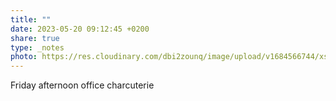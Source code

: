 ```yaml
---
title: ""
date: 2023-05-20 09:12:45 +0200
share: true
type: _notes
photo: https://res.cloudinary.com/dbi2zounq/image/upload/v1684566744/xsjar0otfn0b45hhmukg.jpg
---
```

Friday afternoon office charcuterie 
